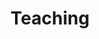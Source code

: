 ---
layout: archive
title: "Teaching"
permalink: /teaching/
author_profile: true
redirect_to: https://cores.inf.ethz.ch/teaching
---